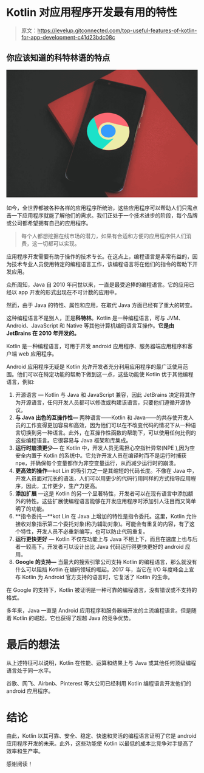 # Kotlin 对应用程序开发最有用的特性

> 原文：<https://levelup.gitconnected.com/top-useful-features-of-kotlin-for-app-development-c41d23bdc08c>

## 你应该知道的科特林语的特点

![](img/c6367dace1b605fc60ae475bbb6dd49a.png)

如今，全世界都被各种各样的应用程序所统治，这些应用程序可以帮助人们只需点击一下应用程序就能了解他们的需求。我们正处于一个技术进步的阶段，每个品牌或公司都希望拥有自己的应用程序。

> 每个人都想挖掘在线市场的潜力，如果有合适和方便的应用程序供人们消费，这一切都可以实现。

应用程序开发需要有助于操作的技术专长。在这点上，编程语言是非常有益的，因为技术专业人员使用特定的编程语言工作，该编程语言将在他们的指令的帮助下开发应用。

众所周知，Java 自 2010 年问世以来，一直是最受追捧的编程语言。它的应用已经以 app 开发的形式出现在不可计数的应用中。

然而，由于 Java 的特性、属性和应用，在取代 Java 方面已经有了重大的转变。

这种编程语言不是别人，正是**科特林**。Kotlin 是一种编程语言，可与 JVM、Android、JavaScript 和 Native 等其他计算机编码语言互操作。**它是由 JetBrains 在 2010 年开发的。**

Kotlin 是一种编程语言，可用于开发 android 应用程序、服务器端应用程序和客户端 web 应用程序。

Android 应用程序无疑是 Kotlin 允许开发者充分利用应用程序的最广泛使用范围。他们可以在特定功能的帮助下做到这一点，这些功能使 Kotlin 优于其他编程语言，例如:

1.  开源语言 — Kotlin 与 Java 和 JavaScript 兼容，因此 JetBrains 决定将其作为开源语言，任何开发人员都可以修改或构建该语言，只要他们遵循开源协议。
2.  **与 Java 出色的互操作性—** 两种语言——Kotlin 和 Java——的共存使开发人员的工作变得更加容易和高效，因为他们可以在不改变代码的情况下从一种语言切换到另一种语言。此外，在互操作性函数的帮助下，可以使用任何比例的这些编程语言。它很容易与 Java 框架和库集成。
3.  **运行时崩溃更少—** 在 Kotlin 中，开发人员无需担心空指针异常(NPE ),因为空安全内置于 Kotlin 的系统中。它允许开发人员在编译时而不是运行时捕获 npe，并确保每个变量都作为非空变量运行，从而减少运行时的崩溃。
4.  **更高效的操作**—kot Lin 的吸引力之一是其缩短的代码长度。不像在 Java 中，开发人员面对冗长的语法，人们可以用更少的代码行用同样的方式指导应用程序，因此，工作更少，生产力更高。
5.  **添加扩展** —这是 Kotlin 的另一个显著特性，开发者可以在现有语言中添加额外的特性。这些扩展使编程语言能够在开发应用程序时添加引人注目而又简单明了的功能。
6.  **指令委托—**kot Lin 在 Java 上增加的特性是指令委托。这里，Kotlin 允许接收对象指示第二个委托对象(称为辅助对象)。可能会有重复的内容，有了这个特性，开发人员不必重新编写，也可以防止代码重复。
7.  **运行更快更好** — Kotlin 不仅在功能上与 Java 不相上下，而且在速度上也与后者一较高下。开发者可以设计出比 Java 代码运行得更快更好的 android 应用。
8.  **Google 的支持—** 当最大的搜索引擎公司支持 Kotlin 的编程语言，那么就没有什么可以阻挡 Kotlin 在编码领域的崛起。2017 年，当它在 I/O 年度峰会上宣布 Kotlin 为 Android 官方支持的语言时，它复活了 Kotlin 的生命。

在 Google 的支持下，Kotlin 被证明是一种可靠的编程语言，没有错误或不支持的格式。

多年来，Java 一直是 Android 应用程序和服务器端开发的主流编程语言。但是随着 Kotlin 的崛起，它也获得了超越 Java 的竞争优势。

# 最后的想法

从上述特征可以说明，Kotlin 在性能、运算和结果上与 Java 或其他任何顶级编程语言处于同一水平。

谷歌、网飞、Airbnb、Pinterest 等大公司已经利用 Kotlin 编程语言开发他们的 android 应用程序。

# 结论

由此，Kotlin 以其可靠、安全、稳定、快速和灵活的编程语言证明了它是 android 应用程序开发的未来。此外，这些功能使 Kotlin 以最低的成本比竞争对手提高了效率和生产率。

感谢阅读！